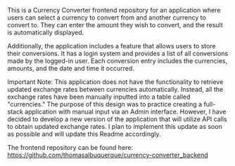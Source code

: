 This is a Currency Converter frontend repository for an application where users can select a currency to convert from and another currency to convert to. They can enter the amount they wish to convert, and the result is automatically displayed.

Additionally, the application includes a feature that allows users to store their conversions. It has a login system and provides a list of all conversions made by the logged-in user. Each conversion entry includes the currencies, amounts, and the date and time it occurred.

Important Note: This application does not have the functionality to retrieve updated exchange rates between currencies automatically. Instead, all the exchange rates have been manually inputted into a table called "currencies." The purpose of this design was to practice creating a full-stack application with manual input via an Admin interface. However, I have decided to develop a new version of the application that will utilize API calls to obtain updated exchange rates. I plan to implement this update as soon as possible and will update this Readme accordingly.

The frontend repository can be found here: https://github.com/thomasalbuquerque/currency-converter_backend
